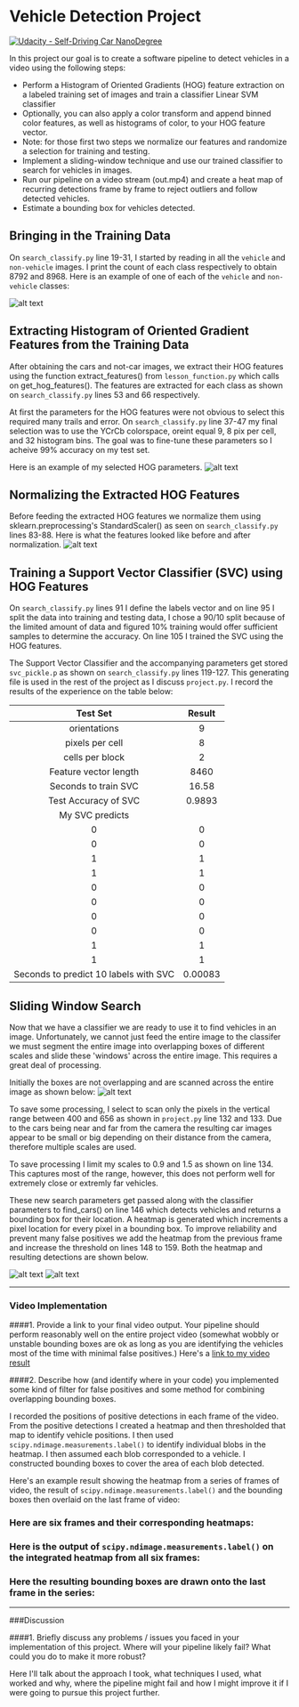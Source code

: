# Vehicle Detection Project
[![Udacity - Self-Driving Car NanoDegree](https://s3.amazonaws.com/udacity-sdc/github/shield-carnd.svg)](http://www.udacity.com/drive)

In this project our goal is to create a software pipeline to detect vehicles in a video using the following steps:
* Perform a Histogram of Oriented Gradients (HOG) feature extraction on a labeled training set of images and train a classifier Linear SVM classifier
* Optionally, you can also apply a color transform and append binned color features, as well as histograms of color, to your HOG feature vector. 
* Note: for those first two steps we normalize our features and randomize a selection for training and testing.
* Implement a sliding-window technique and use our trained classifier to search for vehicles in images.
* Run our pipeline on a video stream (out.mp4) and create a heat map of recurring detections frame by frame to reject outliers and follow detected vehicles.
* Estimate a bounding box for vehicles detected.

[//]: # (Image References)
[image1]: ./output_images/figure_1.png
[image2]: ./output_images/figure_2.png
[image3]: ./output_images/figure_8.png
[image4]: ./output_images/figure_4.png
[image5]: ./output_images/figure_5.png
[image6]: ./output_images/figure_6.png
[image7]: ./output_images/figure_7.jpg
[image8]: ./output_images/figure_8.jpg
[video1]: ./project_video.mp4

Bringing in the Training Data
---
On `search_classify.py` line 19-31, I started by reading in all the `vehicle` and `non-vehicle` images. I print the count of each class respectively to obtain 8792 and 8968. Here is an example of one of each of the `vehicle` and `non-vehicle` classes:

![alt text][image1]

Extracting Histogram of Oriented Gradient Features from the Training Data
---
After obtaining the cars and not-car images, we extract their HOG features using the function extract_features() from `lesson_function.py` which calls on get_hog_features(). The features are extracted for each class as shown on `search_classify.py` lines 53 and 66 respectively.

At first the parameters for the HOG features were not obvious to select this required many trails and error. On `search_classify.py` line 37-47 my final selection was to use the YCrCb colorspace, oreint equal 9, 8 pix per cell, and 32 histogram bins. The goal was to fine-tune these parameters so I acheive 99% accuracy on my test set.

Here is an example of my selected HOG parameters.
![alt text][image2]

Normalizing the Extracted HOG Features
---

Before feeding the extracted HOG features we normalize them using sklearn.preprocessing's StandardScaler() as seen on `search_classify.py` lines 83-88. Here is what the features looked like before and after normalization.
![alt text][image4]


Training a Support Vector Classifier (SVC) using HOG Features
---

On `search_classify.py` lines 91 I define the labels vector and on line 95 I split the data into training and testing data, I chose a 90/10 split because of the limited amount of data and figured 10% training would offer sufficient samples to determine the accuracy. On line 105 I trained the SVC using the HOG features.

The Support Vector Classifier and the accompanying parameters get stored `svc_pickle.p` as shown on `search_classify.py` lines 119-127. This generating file is used in the rest of the project as I discuss `project.py`. I record the results of the experience on the table below:


| Test Set         		|     Result	        					| 
|:---------------------:|:---------------------------------------------:| 
| orientations        		| 9 							| 
| pixels per cell         		| 8  							| 
| cells per block         		| 2  							| 
| Feature vector length         		| 8460  							| 
| Seconds to train SVC     	| 16.58 |
| Test Accuracy of SVC					|	0.9893 |
| My SVC predicts	      	| 				|
| 0    |    0				   									|
| 0    |    0				   									|
| 1    |    1				   									|
| 1    |    1				   									|
| 0    |    0				   									|
| 0    |    0				   									|
| 0    |    0				   									|
| 0    |    0				   									|
| 1    |    1				   									|
| 1    |    1				   									|
| Seconds to predict 10 labels with SVC   |    0.00083 				   									|

Sliding Window Search
---

Now that we have a classifier we are ready to use it to find vehicles in an image. Unfortunately, we cannot just feed the entire image to the classifer we must segment the entire image into overlapping boxes of different scales and slide these 'windows' across the entire image. This requires a great deal of processing.

Initially the boxes are not overlapping and are scanned across the entire image as shown below:
![alt text][image5]

To save some processing, I select to scan only the pixels in the vertical range between 400 and 656 as shown in `project.py` line 132 and 133. Due to the cars being near and far from the camera the resulting car images appear to be small or big depending on their distance from the camera, therefore multiple scales are used.

To save processing I limit my scales to 0.9 and 1.5 as shown on line 134. This captures most of the range, however, this does not perform well for extremely close or extremly far vehicles. 

These new search parameters get passed along with the classifier parameters to find_cars() on line 146 which detects vehicles and returns a bounding box for their location. A heatmap is generated which increments a pixel location for every pixel in a bounding box. To improve reliability and prevent many false positives we add the heatmap from the previous frame and increase the threshold on lines 148 to 159. Both the heatmap and resulting detections are shown below.

![alt text][image7]
![alt text][image8]



---



### Video Implementation

####1. Provide a link to your final video output.  Your pipeline should perform reasonably well on the entire project video (somewhat wobbly or unstable bounding boxes are ok as long as you are identifying the vehicles most of the time with minimal false positives.)
Here's a [link to my video result](./project_video.mp4)


####2. Describe how (and identify where in your code) you implemented some kind of filter for false positives and some method for combining overlapping bounding boxes.

I recorded the positions of positive detections in each frame of the video.  From the positive detections I created a heatmap and then thresholded that map to identify vehicle positions.  I then used `scipy.ndimage.measurements.label()` to identify individual blobs in the heatmap.  I then assumed each blob corresponded to a vehicle.  I constructed bounding boxes to cover the area of each blob detected.  

Here's an example result showing the heatmap from a series of frames of video, the result of `scipy.ndimage.measurements.label()` and the bounding boxes then overlaid on the last frame of video:

### Here are six frames and their corresponding heatmaps:


### Here is the output of `scipy.ndimage.measurements.label()` on the integrated heatmap from all six frames:


### Here the resulting bounding boxes are drawn onto the last frame in the series:




---

###Discussion

####1. Briefly discuss any problems / issues you faced in your implementation of this project.  Where will your pipeline likely fail?  What could you do to make it more robust?

Here I'll talk about the approach I took, what techniques I used, what worked and why, where the pipeline might fail and how I might improve it if I were going to pursue this project further.  





